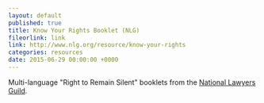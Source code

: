 ```yaml
---
layout: default
published: true
title: Know Your Rights Booklet (NLG)
fileorlink: link
link: http://www.nlg.org/resource/know-your-rights
categories: resources
date: 2015-06-29 00:00:00 +0000
---
```


Multi-language "Right to Remain Silent" booklets from the [National Lawyers Guild](nlg.org).
